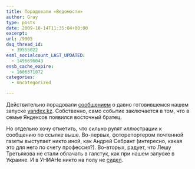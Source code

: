 ```yaml
---
title: Порадовали «Ведомости»
author: Gray
type: posts
date: 2009-10-14T11:35:04+00:00
excerpt:
url: /9905
dsq_thread_id:
  - 39555022
esml_socialcount_LAST_UPDATED:
  - 1496696043
essb_cache_expire:
  - 1606371072
categories:
  - Uncategorized

---
```








Действительно порадовали [сообщением][1] о давно готовившемся нашем запуске [yandex.kz][2]. Собственно, само событие заключается в том, что в семье Яндексов появился восточный братец.

Но отдельно хочу отметить, что сильно рулят иллюстрации к сообщению по ссылке выше. Во-первых, фоторепортером почтенной газеты выступает никто иной, как Андрей Себрант (интересно, какая это для него по счету профессия?). Во-вторых, радует, что Лешу Третьякова не стали облачать в галстук, как при нашем запуске в Украине. И в УНИАНе никто на полу не [сидел][3].

 [1]: http://www.vedomosti.ru/tech/news/2009/10/14/860147
 [2]: http://yandex.kz
 [3]: http://asebrant.ya.ru/replies.xml?item_no=18489